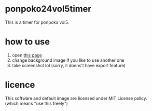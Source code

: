 # ponpoko24vol5timer
This is a timer for ponpoko vol5.

# how to use
1. open [this page](https://vsanna.github.io/ponpoko24vol5timer/)
2. change background image if you like to use another one
3. take screenshot lol (sorry, it doens't have export feature)


# licence
This software and default image are licensed under MIT License policy.
(which means "use this freely")
